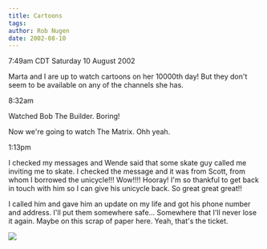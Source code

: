 ```yaml
---
title: Cartoons
tags: 
author: Rob Nugen
date: 2002-08-10
---
```


<p class=date>7:49am CDT Saturday 10 August 2002</p>

<p>Marta and I are up to watch cartoons on her 10000th day!  But they
don't seem to be available on any of the channels she has.</p>

<p class=date>8:32am</p>

<p>Watched Bob The Builder.  Boring!</p>

<p>Now we're going to watch The Matrix.  Ohh yeah.</p>

<p class=date>1:13pm</p>

<p>I checked my messages and Wende said that some skate guy called me
inviting me to skate.  I checked the message and it was from Scott,
from whom I borrowed the unicycle!!!  Wow!!!!  Hooray!  I'm so
thankful to get back in touch with him so I can give his unicycle
back.  So great great great!!</p>

<p>I called him and gave him an update on my life and got his phone
number and address.  I'll put them somewhere safe...  Somewhere that
I'll never lose it again.  Maybe on this scrap of paper here.  Yeah,
that's the ticket.</p>

<p><img src="/images/rob/wL-ROB.gif"/></p>
